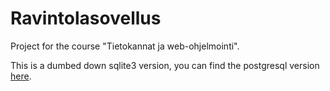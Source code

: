 # Ravintolasovellus

Project for the course "Tietokannat ja web-ohjelmointi".

This is a dumbed down sqlite3 version, you can find the postgresql version [here](https://github.com/sanikk/ravintolasovellus).
